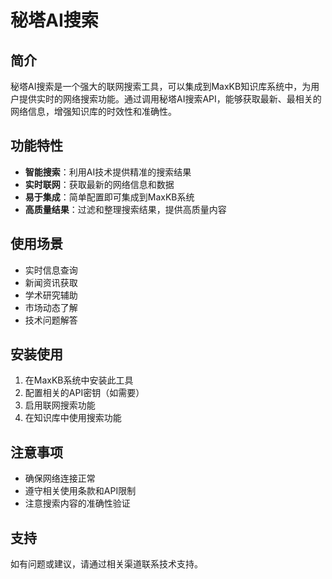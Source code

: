 # 秘塔AI搜索

## 简介

秘塔AI搜索是一个强大的联网搜索工具，可以集成到MaxKB知识库系统中，为用户提供实时的网络搜索功能。通过调用秘塔AI搜索API，能够获取最新、最相关的网络信息，增强知识库的时效性和准确性。

## 功能特性

- **智能搜索**：利用AI技术提供精准的搜索结果
- **实时联网**：获取最新的网络信息和数据
- **易于集成**：简单配置即可集成到MaxKB系统
- **高质量结果**：过滤和整理搜索结果，提供高质量内容

## 使用场景

- 实时信息查询
- 新闻资讯获取
- 学术研究辅助
- 市场动态了解
- 技术问题解答

## 安装使用

1. 在MaxKB系统中安装此工具
2. 配置相关的API密钥（如需要）
3. 启用联网搜索功能
4. 在知识库中使用搜索功能

## 注意事项

- 确保网络连接正常
- 遵守相关使用条款和API限制
- 注意搜索内容的准确性验证

## 支持

如有问题或建议，请通过相关渠道联系技术支持。
